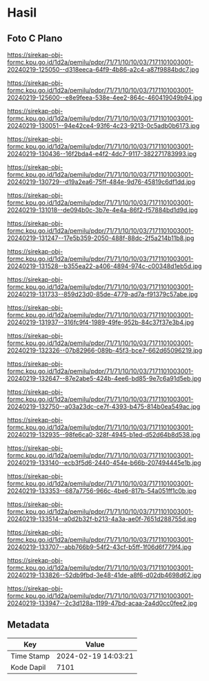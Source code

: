 # Hasil

## Foto C Plano

https://sirekap-obj-formc.kpu.go.id/1d2a/pemilu/pdpr/71/71/10/10/03/7171101003001-20240219-125050--d318eeca-64f9-4b86-a2c4-a87f9884bdc7.jpg

https://sirekap-obj-formc.kpu.go.id/1d2a/pemilu/pdpr/71/71/10/10/03/7171101003001-20240219-125600--e8e9feea-538e-4ee2-864c-460419049b94.jpg

https://sirekap-obj-formc.kpu.go.id/1d2a/pemilu/pdpr/71/71/10/10/03/7171101003001-20240219-130051--94e42ce4-93f6-4c23-9213-0c5adb0b6173.jpg

https://sirekap-obj-formc.kpu.go.id/1d2a/pemilu/pdpr/71/71/10/10/03/7171101003001-20240219-130436--16f2bda4-e4f2-4dc7-9117-382271783993.jpg

https://sirekap-obj-formc.kpu.go.id/1d2a/pemilu/pdpr/71/71/10/10/03/7171101003001-20240219-130729--d19a2ea6-75ff-484e-9d76-45819c6df1dd.jpg

https://sirekap-obj-formc.kpu.go.id/1d2a/pemilu/pdpr/71/71/10/10/03/7171101003001-20240219-131018--de094b0c-3b7e-4e4a-86f2-f57884bd1d9d.jpg

https://sirekap-obj-formc.kpu.go.id/1d2a/pemilu/pdpr/71/71/10/10/03/7171101003001-20240219-131247--17e5b359-2050-488f-88dc-2f5a214b11b8.jpg

https://sirekap-obj-formc.kpu.go.id/1d2a/pemilu/pdpr/71/71/10/10/03/7171101003001-20240219-131528--b355ea22-a406-4894-974c-c00348d1eb5d.jpg

https://sirekap-obj-formc.kpu.go.id/1d2a/pemilu/pdpr/71/71/10/10/03/7171101003001-20240219-131733--859d23d0-85de-4779-ad7a-f91379c57abe.jpg

https://sirekap-obj-formc.kpu.go.id/1d2a/pemilu/pdpr/71/71/10/10/03/7171101003001-20240219-131937--316fc9f4-1989-49fe-952b-84c37f37e3b4.jpg

https://sirekap-obj-formc.kpu.go.id/1d2a/pemilu/pdpr/71/71/10/10/03/7171101003001-20240219-132326--07b82966-089b-45f3-bce7-662d65096219.jpg

https://sirekap-obj-formc.kpu.go.id/1d2a/pemilu/pdpr/71/71/10/10/03/7171101003001-20240219-132647--87e2abe5-424b-4ee6-bd85-9e7c6a91d5eb.jpg

https://sirekap-obj-formc.kpu.go.id/1d2a/pemilu/pdpr/71/71/10/10/03/7171101003001-20240219-132750--a03a23dc-ce7f-4393-b475-814b0ea549ac.jpg

https://sirekap-obj-formc.kpu.go.id/1d2a/pemilu/pdpr/71/71/10/10/03/7171101003001-20240219-132935--98fe6ca0-328f-4945-b1ed-d52d64b8d538.jpg

https://sirekap-obj-formc.kpu.go.id/1d2a/pemilu/pdpr/71/71/10/10/03/7171101003001-20240219-133140--ecb3f5d6-2440-454e-b66b-207494445e1b.jpg

https://sirekap-obj-formc.kpu.go.id/1d2a/pemilu/pdpr/71/71/10/10/03/7171101003001-20240219-133353--687a7756-966c-4be6-817b-54a051ff1c0b.jpg

https://sirekap-obj-formc.kpu.go.id/1d2a/pemilu/pdpr/71/71/10/10/03/7171101003001-20240219-133514--a0d2b32f-b213-4a3a-ae0f-7651d288755d.jpg

https://sirekap-obj-formc.kpu.go.id/1d2a/pemilu/pdpr/71/71/10/10/03/7171101003001-20240219-133707--abb766b9-54f2-43cf-b5ff-1f06d6f779f4.jpg

https://sirekap-obj-formc.kpu.go.id/1d2a/pemilu/pdpr/71/71/10/10/03/7171101003001-20240219-133826--52db9fbd-3e48-41de-a8f6-d02db4698d62.jpg

https://sirekap-obj-formc.kpu.go.id/1d2a/pemilu/pdpr/71/71/10/10/03/7171101003001-20240219-133947--2c3d128a-1199-47bd-acaa-2a4d0cc0fee2.jpg


## Metadata

| Key        | Value               |
| ---------- | ------------------- |
| Time Stamp | 2024-02-19 14:03:21 |
| Kode Dapil | 7101                |



